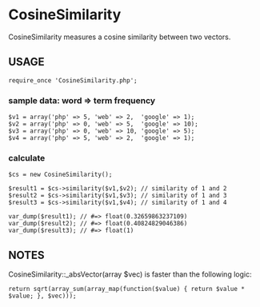 # CosineSimilarity
CosineSimilarity measures a cosine similarity between two vectors.

## USAGE
    require_once 'CosineSimilarity.php';

### sample data: word => term frequency
    $v1 = array('php' => 5, 'web' => 2,  'google' => 1);
    $v2 = array('php' => 0, 'web' => 5,  'google' => 10);
    $v3 = array('php' => 0, 'web' => 10, 'google' => 5);
    $v4 = array('php' => 5, 'web' => 2,  'google' => 1);

### calculate
    $cs = new CosineSimilarity();

    $result1 = $cs->similarity($v1,$v2); // similarity of 1 and 2
    $result2 = $cs->similarity($v1,$v3); // similarity of 1 and 3
    $result3 = $cs->similarity($v1,$v4); // similarity of 1 and 4

    var_dump($result1); // #=> float(0.32659863237109)
    var_dump($result2); // #=> float(0.40824829046386)
    var_dump($result3); // #=> float(1)

## NOTES
CosineSimilarity::_absVector(array $vec) is faster than the following logic:

    return sqrt(array_sum(array_map(function($value) { return $value * $value; }, $vec)));
